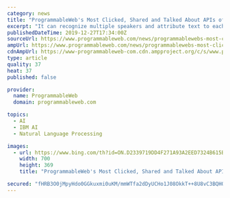 ```yaml
---
category: news
title: "ProgrammableWeb's Most Clicked, Shared and Talked About APIs of 2019: Cognitive Computing"
excerpt: "It can recognize multiple speakers and attribute text to each. Timestamps are given for each word. Also of Interest: Rev.ai Enhances Speech Recognition API with Real-Time Captioning and Transcription IBM Watson Assistant API Track this API allows developers to interact with IBM Watson's service for integrating a branded assistant into a device ..."
publishedDateTime: 2019-12-27T17:34:00Z
sourceUrl: https://www.programmableweb.com/news/programmablewebs-most-clicked-shared-and-talked-about-apis-2019-cognitive-computing/brief/2019/12/27
ampUrl: https://www.programmableweb.com/news/programmablewebs-most-clicked-shared-and-talked-about-apis-2019-cognitive-computing/brief/2019/12/27?amp
cdnAmpUrl: https://www-programmableweb-com.cdn.ampproject.org/c/s/www.programmableweb.com/news/programmablewebs-most-clicked-shared-and-talked-about-apis-2019-cognitive-computing/brief/2019/12/27?amp
type: article
quality: 37
heat: 37
published: false

provider:
  name: ProgrammableWeb
  domain: programmableweb.com

topics:
  - AI
  - IBM AI
  - Natural Language Processing

images:
  - url: https://www.bing.com/th?id=ON.D2339719DD4F271A93A2EED7324B615B
    width: 700
    height: 369
    title: "ProgrammableWeb's Most Clicked, Shared and Talked About APIs of 2019: Cognitive Computing"

secured: "fHRB3O0jMpyHdo0GGkuxmi0uKM/mmWTfa2dDyUCHo1J08OkkT++8U8vC3BQHOjjy72uVPA+9g5rt5F+M/SOPAfhqb5YUfnPLgXvCzhQYEyeqGlbgSL+8n/iKPFFGcrz+ZYyHD3AhIy84vAZG2eU3MStGR65jq+KiWecRQBXGWo6Y7hVKvuSUH5gwRuDI/nKdrzAN/r/rND81RrvBNJwnFT9hDT5fLkK3HrhvGqqx70TmD8++f9U8jzh4906her6dCKYrAZCMHSRNszRAqYhjmg==;xZkuoHWAwekzKJ+qM0XtUw=="
---
```


